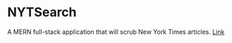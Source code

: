 # NYTSearch
A MERN full-stack application that will scrub New York Times articles. [Link](https://sleepy-thicket-53138.herokuapp.com/)
